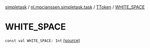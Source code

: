 [simpletask](../../index.md) / [nl.mpcjanssen.simpletask.task](../index.md) / [TToken](index.md) / [WHITE_SPACE](.)

# WHITE_SPACE

`const val WHITE_SPACE: Int` [(source)](https://github.com/mpcjanssen/simpletask-android/blob/master/src/main/java/nl/mpcjanssen/simpletask/task/Task.kt#L470)